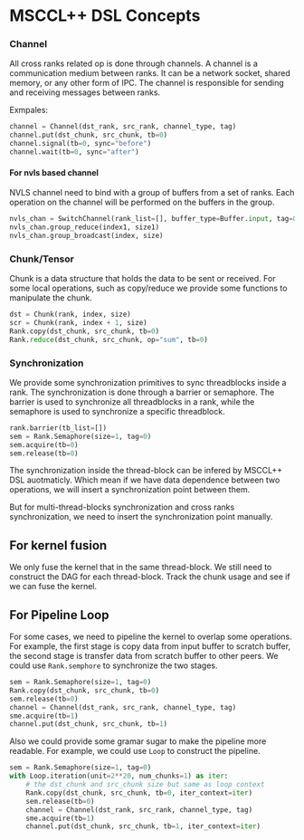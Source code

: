 # MSCCL++ DSL Concepts
### Channel
All cross ranks related op is done through channels. A channel is a communication medium between ranks. It can be a network socket, shared memory, or any other form of IPC. The channel is responsible for sending and receiving messages between ranks.

Exmpales:
```python
channel = Channel(dst_rank, src_rank, channel_type, tag)
channel.put(dst_chunk, src_chunk, tb=0)
channel.signal(tb=0, sync="before")
channel.wait(tb=0, sync="after")
```

#### For nvls based channel
NVLS channel need to bind with a group of buffers from a set of ranks. Each operation on the channel will be performed on the buffers in the group.

```python
nvls_chan = SwitchChannel(rank_list=[], buffer_type=Buffer.input, tag=0)
nvls_chan.group_reduce(index1, size1)
nvls_chan.group_broadcast(index, size)
```

### Chunk/Tensor
Chunk is a data structure that holds the data to be sent or received. For some local operations, such as copy/reduce we provide some functions to manipulate the chunk.

```python
dst = Chunk(rank, index, size)
scr = Chunk(rank, index + 1, size)
Rank.copy(dst_chunk, src_chunk, tb=0)
Rank.reduce(dst_chunk, src_chunk, op="sum", tb=0)
```

### Synchronization
We provide some synchronization primitives to sync threadblocks inside a rank. The synchronization is done through a barrier or semaphore. The barrier is used to synchronize all threadblocks in a rank, while the semaphore is used to synchronize a specific threadblock.
```python
rank.barrier(tb_list=[])
sem = Rank.Semaphore(size=1, tag=0)
sem.acquire(tb=0)
sem.release(tb=0)
```

The synchronization inside the thread-block can be infered by MSCCL++ DSL auotmaticly. Which mean if we have data dependence between two operations, we will insert a synchronization point between them. 

But for multi-thread-blocks synchronization and cross ranks synchronization, we need to insert the synchronization point manually.

## For kernel fusion
We only fuse the kernel that in the same thread-block. We still need to construct the DAG for each thread-block. Track the chunk usage and see if we can fuse the kernel.


## For Pipeline Loop
For some cases, we need to pipeline the kernel to overlap some operations. For example, the first stage is copy data from input buffer to scratch buffer, the second stage is transfer data from scratch buffer to other peers. We could use `Rank.semphore` to synchronize the two stages. 
```python
sem = Rank.Semaphore(size=1, tag=0)
Rank.copy(dst_chunk, src_chunk, tb=0)
sem.release(tb=0)
channel = Channel(dst_rank, src_rank, channel_type, tag)
sme.acquire(tb=1)
channel.put(dst_chunk, src_chunk, tb=1)
```

Also we could provide some gramar sugar to make the pipeline more readable. For example, we could use `Loop` to construct the pipeline. 
```python
sem = Rank.Semaphore(size=1, tag=0)
with Loop.iteration(unit=2**20, num_chunks=1) as iter:
    # the dst_chunk and src_chunk size but same as loop context
    Rank.copy(dst_chunk, src_chunk, tb=0, iter_context=iter)
    sem.release(tb=0)
    channel = Channel(dst_rank, src_rank, channel_type, tag)
    sme.acquire(tb=1)
    channel.put(dst_chunk, src_chunk, tb=1, iter_context=iter)
``` 
